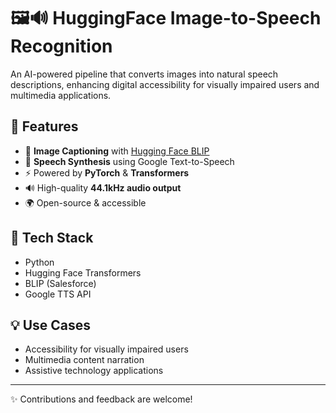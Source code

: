 # 🖼️🔊 HuggingFace Image-to-Speech Recognition

An AI-powered pipeline that converts images into natural speech descriptions, enhancing digital accessibility for visually impaired users and multimedia applications.  

## 🚀 Features
- 🧠 **Image Captioning** with [Hugging Face BLIP](https://huggingface.co/Salesforce/blip-image-captioning)
- 🎤 **Speech Synthesis** using Google Text-to-Speech
- ⚡ Powered by **PyTorch** & **Transformers**
- 🔊 High-quality **44.1kHz audio output**
- 🌍 Open-source & accessible

## 📂 Tech Stack
- Python  
- Hugging Face Transformers  
- BLIP (Salesforce)  
- Google TTS API  

## 💡 Use Cases
- Accessibility for visually impaired users  
- Multimedia content narration  
- Assistive technology applications  

---

✨ Contributions and feedback are welcome!  
